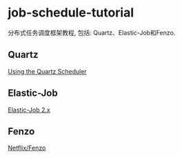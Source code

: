 # job-schedule-tutorial
分布式任务调度框架教程, 包括: Quartz、Elastic-Job和Fenzo.

## Quartz
[Using the Quartz Scheduler](https://docs.spring.io/spring/docs/current/spring-framework-reference/html/scheduling.html)

## Elastic-Job
[Elastic-Job 2.x](https://github.com/dangdangdotcom/elastic-job)

## Fenzo
[Netflix/Fenzo](https://github.com/Netflix/Fenzo)